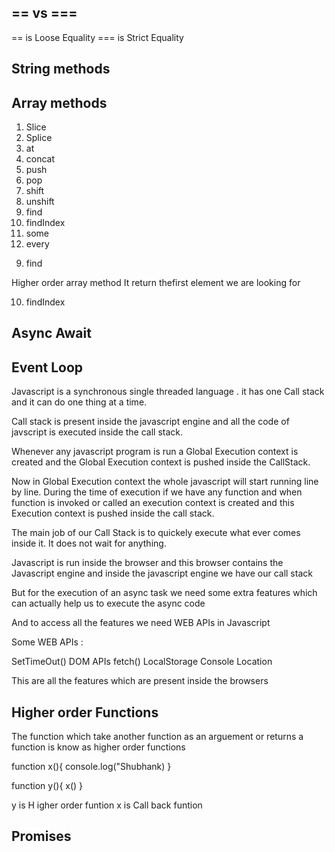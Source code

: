 ## == vs ===

== is Loose Equality
=== is Strict Equality

## String methods

## Array methods

1.  Slice
2.  Splice
3.  at
4.  concat
5.  push
6.  pop
7.  shift
8.  unshift
9.  find
10. findIndex
11. some
12. every

9) find

Higher order array method
It return thefirst element we are looking for

10. findIndex

## Async Await

## Event Loop

Javascript is a synchronous single threaded language . it has one Call stack and it can do one thing at a time.

Call stack is present inside the javascript engine and all the code of javscript is executed inside the call stack.

Whenever any javascript program is run a Global Execution context is created and the Global Execution context is pushed inside the CallStack.

Now in Global Execution context the whole javascript will start running line by line. During the time of execution if we have any function and when function is invoked or called an execution context is created and this Execution context is pushed inside the call stack.

The main job of our Call Stack is to quickely execute what ever comes inside it. It does not wait for anything.

Javascript is run inside the browser and this browser contains the Javascript engine and inside the javascript engine we have our call stack

But for the execution of an async task we need some extra features which can actually help us to execute the async code

And to access all the features we need WEB APIs in Javascript

Some WEB APIs :

SetTimeOut()
DOM APIs
fetch()
LocalStorage
Console
Location

This are all the features which are present inside the browsers

## Higher order Functions

The function which take another function as an arguement or returns a function is know as higher order functions

function x(){
console.log("Shubhank)
}

function y(){
x()
}

y is H igher order funtion
x is Call back funtion

## Promises
